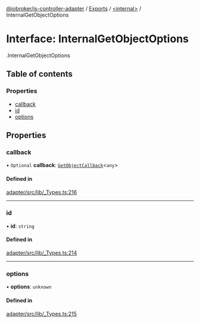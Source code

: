 [@iobroker/js-controller-adapter](../README.md) / [Exports](../modules.md) / [<internal\>](../modules/internal_.md) / InternalGetObjectOptions

# Interface: InternalGetObjectOptions

[<internal>](../modules/internal_.md).InternalGetObjectOptions

## Table of contents

### Properties

- [callback](internal_.InternalGetObjectOptions.md#callback)
- [id](internal_.InternalGetObjectOptions.md#id)
- [options](internal_.InternalGetObjectOptions.md#options)

## Properties

### callback

• `Optional` **callback**: [`GetObjectCallback`](../modules/internal_.md#getobjectcallback)<`any`\>

#### Defined in

[adapter/src/lib/_Types.ts:216](https://github.com/ioBroker/ioBroker.js-controller/blob/82d63f20/packages/adapter/src/lib/_Types.ts#L216)

___

### id

• **id**: `string`

#### Defined in

[adapter/src/lib/_Types.ts:214](https://github.com/ioBroker/ioBroker.js-controller/blob/82d63f20/packages/adapter/src/lib/_Types.ts#L214)

___

### options

• **options**: `unknown`

#### Defined in

[adapter/src/lib/_Types.ts:215](https://github.com/ioBroker/ioBroker.js-controller/blob/82d63f20/packages/adapter/src/lib/_Types.ts#L215)
